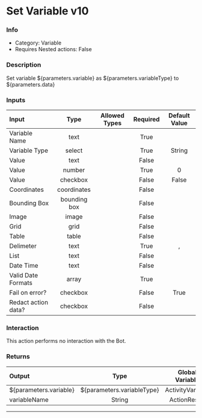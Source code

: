 # Set Variable v10

### Info

- Category: Variable
- Requires Nested actions: False


### Description
Set variable ${parameters.variable} as ${parameters.variableType} to ${parameters.data}


### Inputs

| Input | Type | Allowed Types | Required |  Default Value |
| :--- | :---: | :---: | :---: | :---: |
| Variable Name | text |  | True |  |
| Variable Type | select |  | True | String |
| Value | text |  | False |  |
| Value | number |  | True | 0 |
| Value | checkbox |  | False | False |
| Coordinates | coordinates |  | False |  |
| Bounding Box | bounding box |  | False |  |
| Image | image |  | False |  |
| Grid | grid |  | False |  |
| Table | table |  | False |  |
| Delimeter | text |  | True | , |
| List | text |  | False |  |
| Date Time | text |  | False |  |
| Valid Date Formats | array |  | True |  |
| Fail on error? | checkbox |  | False | True |
| Redact action data? | checkbox |  | False |  |


### Interaction
This action performs no interaction with the Bot.

### Returns

| Output | Type | Global Variable |
| :--- | :---: | :---: |
| ${parameters.variable} | ${parameters.variableType} | ActivityVariable |
| variableName | String | ActionResult |

---